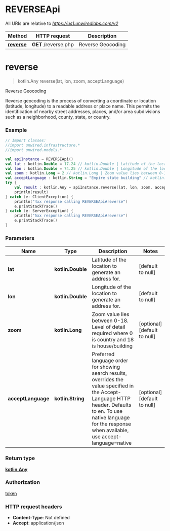 # REVERSEApi

All URIs are relative to *https://us1.unwiredlabs.com/v2*

Method | HTTP request | Description
------------- | ------------- | -------------
[**reverse**](REVERSEApi.md#reverse) | **GET** /reverse.php | Reverse Geocoding


<a name="reverse"></a>
# **reverse**
> kotlin.Any reverse(lat, lon, zoom, acceptLanguage)

Reverse Geocoding

Reverse geocoding is the process of converting a coordinate or location (latitude, longitude) to a readable address or place name. This permits the identification of nearby street addresses, places, and/or area subdivisions such as a neighborhood, county, state, or country.

### Example
```kotlin
// Import classes:
//import unwired.infrastructure.*
//import unwired.models.*

val apiInstance = REVERSEApi()
val lat : kotlin.Double = 17.24 // kotlin.Double | Latitude of the location to generate an address for.
val lon : kotlin.Double = 74.25 // kotlin.Double | Longitude of the location to generate an address for.
val zoom : kotlin.Long = 2 // kotlin.Long | Zoom value lies between 0-18. Level of detail required where 0 is country and 18 is house/building
val acceptLanguage : kotlin.String = "Empire state building" // kotlin.String | Preferred language order for showing search results, overrides the value specified in the Accept-Language HTTP header. Defaults to en. To use native language for the response when available, use accept-language=native
try {
    val result : kotlin.Any = apiInstance.reverse(lat, lon, zoom, acceptLanguage)
    println(result)
} catch (e: ClientException) {
    println("4xx response calling REVERSEApi#reverse")
    e.printStackTrace()
} catch (e: ServerException) {
    println("5xx response calling REVERSEApi#reverse")
    e.printStackTrace()
}
```

### Parameters

Name | Type | Description  | Notes
------------- | ------------- | ------------- | -------------
 **lat** | **kotlin.Double**| Latitude of the location to generate an address for. | [default to null]
 **lon** | **kotlin.Double**| Longitude of the location to generate an address for. | [default to null]
 **zoom** | **kotlin.Long**| Zoom value lies between 0-18. Level of detail required where 0 is country and 18 is house/building | [optional] [default to null]
 **acceptLanguage** | **kotlin.String**| Preferred language order for showing search results, overrides the value specified in the Accept-Language HTTP header. Defaults to en. To use native language for the response when available, use accept-language&#x3D;native | [optional] [default to null]

### Return type

[**kotlin.Any**](kotlin.Any.md)

### Authorization

[token](../README.md#token)

### HTTP request headers

 - **Content-Type**: Not defined
 - **Accept**: application/json

